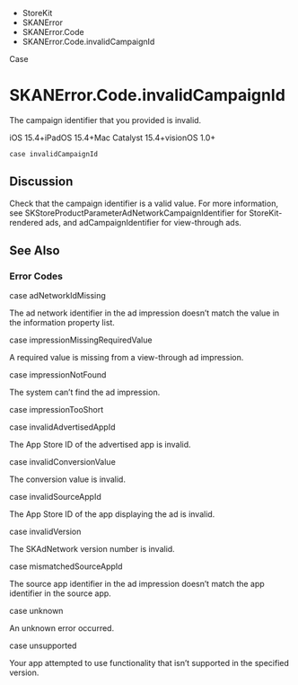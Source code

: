 

- StoreKit
- SKANError
- SKANError.Code
-  SKANError.Code.invalidCampaignId 

Case

# SKANError.Code.invalidCampaignId

The campaign identifier that you provided is invalid.

iOS 15.4+iPadOS 15.4+Mac Catalyst 15.4+visionOS 1.0+

``` source
case invalidCampaignId
```

## Discussion

Check that the campaign identifier is a valid value. For more information, see SKStoreProductParameterAdNetworkCampaignIdentifier for StoreKit-rendered ads, and adCampaignIdentifier for view-through ads.

## See Also

### Error Codes

case adNetworkIdMissing

The ad network identifier in the ad impression doesn’t match the value in the information property list.

case impressionMissingRequiredValue

A required value is missing from a view-through ad impression.

case impressionNotFound

The system can’t find the ad impression.

case impressionTooShort

case invalidAdvertisedAppId

The App Store ID of the advertised app is invalid.

case invalidConversionValue

The conversion value is invalid.

case invalidSourceAppId

The App Store ID of the app displaying the ad is invalid.

case invalidVersion

The SKAdNetwork version number is invalid.

case mismatchedSourceAppId

The source app identifier in the ad impression doesn’t match the app identifier in the source app.

case unknown

An unknown error occurred.

case unsupported

Your app attempted to use functionality that isn’t supported in the specified version.

